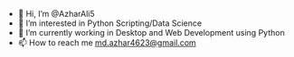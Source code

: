 - 👋 Hi, I’m @AzharAli5
- 👀 I’m interested in Python Scripting/Data Science 
- 🌱 I’m currently working in Desktop and Web Development using Python 
- 📫 How to reach me md.azhar4623@gmail.com
<!---
AzharAli5/AzharAli5 is a ✨ special ✨ repository because its `README.md` (this file) appears on your GitHub profile.
You can click the Preview link to take a look at your changes.
--->
